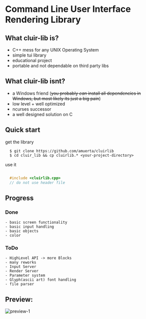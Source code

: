 # Command Line User Interface Rendering Library

## What cluir-lib is?
  
  + C++ mess for any UNIX Operating System
  + simple tui library
  + educational project
  + portable and not dependable on third party libs
  
## What cluir-lib isnt?

  + a Windows friend (~~you probably *can* install all dependencies in Windows, but most likely its just a big pain~~)
  + low level + well optimized 
  + ncurses successor
  + a well designed solution on C

## Quick start

get the library

```
  $ git clone https://github.com/amuerta/cluirlib
  $ cd cluir_lib && cp cluirlib.* <your-project-directory>

```

use it

```cpp

  #include <cluirlib.cpp>
  // do not use header file

```

## Progress

### Done 
    - basic screen functionality
    - basic input handling
    - basic objects
    - color
### ToDo
    - HighLevel API -> more Blocks
    - many reworks
    - Input Server
    - Render Server
    - Parameter system
    - Glyph(ascii art) font handling
    - file parser

## Preview:
![preview-1](https://github.com/amuerta/cluirlib/master/imgs/demo1.png)
